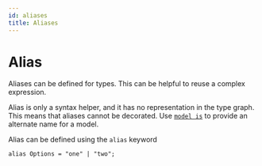 ```yaml
---
id: aliases
title: Aliases
---
```


# Alias

Aliases can be defined for types. This can be helpful to reuse a complex expression.

Alias is only a syntax helper, and it has no representation in the type graph. This means that aliases cannot be decorated. Use [`model is`](./models.md) to provide an alternate name for a model.

Alias can be defined using the `alias` keyword

```typespec
alias Options = "one" | "two";
```
